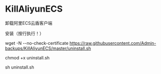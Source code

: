 # KillAliyunECS
卸载阿里ECS云盾客户端

安装（按行执行！）

wget -N --no-check-certificate https://raw.githubusercontent.com/Admin-backups/KillAliyunECS/master/uninstall.sh

chmod +x uninstall.sh

sh uninstall.sh

